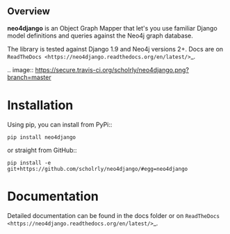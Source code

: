 ## Overview

**neo4django** is an Object Graph Mapper that let's you use familiar Django model definitions and queries against the Neo4j graph database.

The library is tested against Django 1.9 and Neo4j versions 2+. Docs are on `ReadTheDocs <https://neo4django.readthedocs.org/en/latest/>`_.

.. image:: https://secure.travis-ci.org/scholrly/neo4django.png?branch=master

Installation
============

Using pip, you can install from PyPi::

    pip install neo4django

or straight from GitHub::

    pip install -e git+https://github.com/scholrly/neo4django/#egg=neo4django

Documentation
=============

Detailed documentation can be found in the docs folder or on `ReadTheDocs <https://neo4django.readthedocs.org/en/latest/>`_.
